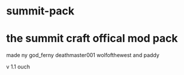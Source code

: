 # summit-pack

# the summit craft offical mod pack 
made ny god_ferny deathmaster001 wolfofthewest and paddy



v 1.1
ouch